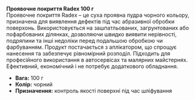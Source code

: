 **Проявочне покриття Radex 100 г**  
Проявочне покриття Radex – це суха проявна пудра чорного кольору, призначена для виявлення дефектів під час абразивної обробки поверхонь. Використовується на зашпатльованих, загрунтованих або пофарбованих ділянках, дозволяючи швидко виявити нерівності, подряпини та інші недоліки перед подальшою обробкою чи фарбуванням. Продукт постачається з аплікатором, що спрощує нанесення та забезпечує рівномірний розподіл. Підходить для професійного використання в автосервісах та малярних майстернях. Ефективний, економічний і не потребує додаткового обладнання.  
- **Вага:** 100 г  
- **Колір:** чорний  
- **Призначення:** контроль якості поверхні під час шліфування